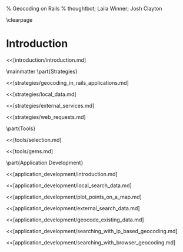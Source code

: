 % Geocoding on Rails
% thoughtbot; Laila Winner; Josh Clayton

\clearpage

# Introduction

<<[introduction/introduction.md]

\mainmatter
\part{Strategies}

<<[strategies/geocoding_in_rails_applications.md]

<<[strategies/local_data.md]

<<[strategies/external_services.md]

<<[strategies/web_requests.md]

\part{Tools}

<<[tools/selection.md]

<<[tools/gems.md]

\part{Application Development}

<<[application_development/introduction.md]

<<[application_development/local_search_data.md]

<<[application_development/plot_points_on_a_map.md]

<<[application_development/external_search_data.md]

<<[application_development/geocode_existing_data.md]

<<[application_development/searching_with_ip_based_geocoding.md]

<<[application_development/searching_with_browser_geocoding.md]
